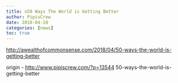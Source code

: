 ```yaml
---
title: o50 Ways The World is Getting Better
author: PipisCrew
date: 2018-04-28
categories: [news]
toc: true
---
```


http://awealthofcommonsense.com/2018/04/50-ways-the-world-is-getting-better

origin - http://www.pipiscrew.com/?p=13544 50-ways-the-world-is-getting-better
